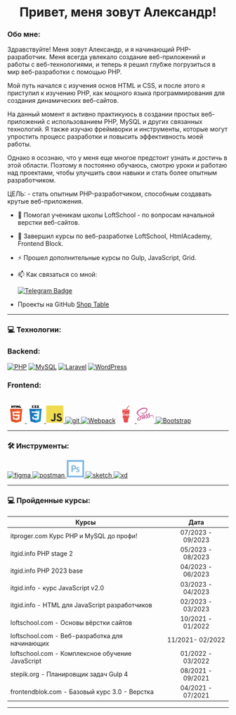 <h1 align="center">Привет, меня зовут Александр!</h1>

### Обо мне:

Здравствуйте! Меня зовут Александр, и я начинающий PHP-разработчик. Меня всегда увлекало создание веб-приложений и работы с веб-технологиями, и теперь я решил глубже погрузиться в мир веб-разработки с помощью PHP.

Мой путь начался с изучения основ HTML и CSS, и после этого я приступил к изучению PHP, как мощного языка программирования для создания динамических веб-сайтов. 

На данный момент я активно практикуюсь в создании простых веб-приложений с использованием PHP, MySQL и других связанных технологий. Я также изучаю фреймворки и инструменты, которые могут упростить процесс разработки и повысить эффективность моей работы.

Однако я осознаю, что у меня еще многое предстоит узнать и достичь в этой области. Поэтому я постоянно обучаюсь, смотрю уроки и работаю над проектами, чтобы улучшить свои навыки и стать более опытным разработчиком.

ЦЕЛЬ: - стать опытным PHP-разработчиком, способным создавать крутые веб-приложения. 

- :telescope: Помогал ученикам школы LoftSchool - по вопросам начальной верстки веб-сайтов.

- :seedling: Завершил курсы по веб-разработке LoftSchool, HtmlAcademy, Frontend Block.

- :zap: Прошел дополнительные курсы по Gulp, JavaScript, Grid.

- :mailbox: Как связаться со мной:<div> [![Telegram Badge](https://img.shields.io/badge/-SeltDev-blue?style=flat&logo=Telegram&logoColor=white)](https://t.me/SeltDev)</div>

- Проекты на GitHub [Shop Table](https://github.com/inganico/table)

---

### 💻 Технологии:

  
### Backend:  

</td><td valign="top" width="33%">


</td><td valign="top" width="33%">
<a href="https://www.php.net/" target="_blank"><img src="https://profilinator.rishav.dev/skills-assets/php-original.svg" alt="PHP" height="40" width="40" /></a> 
<a href="https://www.mysql.com/" target="_blank"><img src="https://profilinator.rishav.dev/skills-assets/mysql-original-wordmark.svg" alt="MySQL" height="40" width="40" /></a>
<a href="https://laravel.com/" target="_blank"><img src="https://profilinator.rishav.dev/skills-assets/laravel-plain-wordmark.svg" alt="Laravel" height="40" width="40" /></a>  
<a href="https://wordpress.com/" target="_blank"><img src="https://profilinator.rishav.dev/skills-assets/wordpress.png" alt="WordPress" height="40" width="40" /></a>
  

### Frontend:  
<a href="https://www.w3.org/html/" target="_blank" rel="noreferrer"> <img style='margin-top: 20px' src="https://raw.githubusercontent.com/devicons/devicon/master/icons/html5/html5-original-wordmark.svg" alt="html5" width="40" height="40"/> </a>
<a href="https://www.w3schools.com/css/" target="_blank" rel="noreferrer"> <img src="https://raw.githubusercontent.com/devicons/devicon/master/icons/css3/css3-original-wordmark.svg" alt="css3" width="40" height="40"/> </a>
<a href="https://developer.mozilla.org/en-US/docs/Web/JavaScript" target="_blank" rel="noreferrer"> <img src="https://raw.githubusercontent.com/devicons/devicon/master/icons/javascript/javascript-original.svg" alt="javascript" width="40" height="40"/> </a> <a href="https://git-scm.com/" target="_blank" rel="noreferrer"> <img src="https://www.vectorlogo.zone/logos/git-scm/git-scm-icon.svg" alt="git" width="40" height="40"/> </a>
<a href="https://webpack.js.org/" target="_blank"><img src="https://profilinator.rishav.dev/skills-assets/webpack-original.svg" alt="Webpack" height="40" /></a> <a href="https://gulpjs.com" target="_blank" rel="noreferrer"> <img src="https://raw.githubusercontent.com/devicons/devicon/master/icons/gulp/gulp-plain.svg" alt="gulp" width="40" height="40"/> </a>
<a href="https://sass-lang.com" target="_blank" rel="noreferrer"> <img src="https://raw.githubusercontent.com/devicons/devicon/master/icons/sass/sass-original.svg" alt="sass" width="40" height="40"/> </a>
<a href="https://getbootstrap.com/docs/3.4/javascript/" target="_blank"><img src="https://profilinator.rishav.dev/skills-assets/bootstrap-plain.svg" alt="Bootstrap" height="40" width="40" /></a>  

<!-- <a href="https://getbootstrap.com" target="_blank" rel="noreferrer"> <img src="https://raw.githubusercontent.com/devicons/devicon/master/icons/bootstrap/bootstrap-plain-wordmark.svg" alt="bootstrap" width="40" height="40"/> </a> -->

---

### 🛠 Инструменты:


<a href="https://www.figma.com/" target="_blank" rel="noreferrer"> <img style='margin-top: 20px' src="https://www.vectorlogo.zone/logos/figma/figma-icon.svg" alt="figma" width="40" height="40"/>
<a href="https://postman.com" target="_blank" rel="noreferrer"> <img src="https://www.vectorlogo.zone/logos/getpostman/getpostman-icon.svg" alt="postman" width="40" height="40"/> </a><a href="https://www.photoshop.com/en" target="_blank" rel="noreferrer"> <img src="https://raw.githubusercontent.com/devicons/devicon/master/icons/photoshop/photoshop-line.svg" alt="photoshop" width="40" height="40"/> </a> <a href="https://www.sketch.com/" target="_blank" rel="noreferrer"> <img src="https://www.vectorlogo.zone/logos/sketchapp/sketchapp-icon.svg" alt="sketch" width="40" height="40"/> </a> <a href="https://www.adobe.com/products/xd.html" target="_blank" rel="noreferrer"> <img src="https://cdn.worldvectorlogo.com/logos/adobe-xd.svg" alt="xd" width="40" height="40"/> </a> 




---

### 💻 Пройденные курсы:

<div style='margin-top: 20px'>

| Курсы                                            |       Дата        |
| ------------------------------------------------ | :---------------: |
| itproger.com Курс PHP и MySQL до профи!          | 07/2023 - 09/2023 |
| itgid.info PHP stage 2                           | 05/2023 - 08/2023 |
| itgid.info PHP 2023 base                         | 04/2023 - 06/2023 |
| itgid.info - курс JavaScript v2.0                | 03/2023 - 04/2023 |
| itgid.info - HTML для JavaScript разработчиков   | 02/2023 - 03/2023 |
| loftschool.com - Основы вёрстки сайтов           | 10/2021 - 01/2022 |
| loftschool.com - Веб-разработка для начинающих   | 11/2021- 02/2022  |
| loftschool.com - Комплексное обучение JavaScript | 01/2022 - 03/2022 |
| stepik.org - Планировщик задач Gulp 4            | 08/2021 - 09/2021 |
| frontendblok.com - Базовый курс 3.0 - Верстка    | 04/2021 - 07/2021 |

---

</div>
